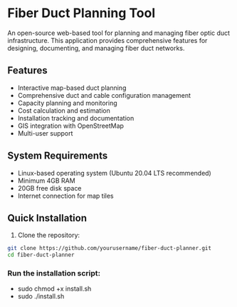# Fiber Duct Planning Tool

An open-source web-based tool for planning and managing fiber optic duct infrastructure. This application provides comprehensive features for designing, documenting, and managing fiber duct networks.

## Features

- Interactive map-based duct planning
- Comprehensive duct and cable configuration management
- Capacity planning and monitoring
- Cost calculation and estimation
- Installation tracking and documentation
- GIS integration with OpenStreetMap
- Multi-user support

## System Requirements

- Linux-based operating system (Ubuntu 20.04 LTS recommended)
- Minimum 4GB RAM
- 20GB free disk space
- Internet connection for map tiles

## Quick Installation

1. Clone the repository:
```bash
git clone https://github.com/yourusername/fiber-duct-planner.git
cd fiber-duct-planner
````
###  Run the installation script:
- sudo chmod +x install.sh
- sudo ./install.sh

  
